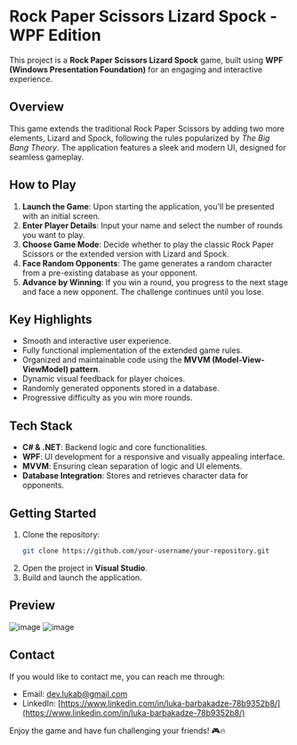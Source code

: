 # Rock Paper Scissors Lizard Spock - WPF Edition

This project is a **Rock Paper Scissors Lizard Spock** game, built using **WPF (Windows Presentation Foundation)** for an engaging and interactive experience.

## Overview
This game extends the traditional Rock Paper Scissors by adding two more elements, Lizard and Spock, following the rules popularized by *The Big Bang Theory*. The application features a sleek and modern UI, designed for seamless gameplay.

## How to Play
1. **Launch the Game**: Upon starting the application, you'll be presented with an initial screen.
2. **Enter Player Details**: Input your name and select the number of rounds you want to play.
3. **Choose Game Mode**: Decide whether to play the classic Rock Paper Scissors or the extended version with Lizard and Spock.
4. **Face Random Opponents**: The game generates a random character from a pre-existing database as your opponent.
5. **Advance by Winning**: If you win a round, you progress to the next stage and face a new opponent. The challenge continues until you lose.

## Key Highlights
- Smooth and interactive user experience.
- Fully functional implementation of the extended game rules.
- Organized and maintainable code using the **MVVM (Model-View-ViewModel) pattern**.
- Dynamic visual feedback for player choices.
- Randomly generated opponents stored in a database.
- Progressive difficulty as you win more rounds.

## Tech Stack
- **C# & .NET**: Backend logic and core functionalities.
- **WPF**: UI development for a responsive and visually appealing interface.
- **MVVM**: Ensuring clean separation of logic and UI elements.
- **Database Integration**: Stores and retrieves character data for opponents.

## Getting Started
1. Clone the repository:
   ```sh
   git clone https://github.com/your-username/your-repository.git
   ```
2. Open the project in **Visual Studio**.
3. Build and launch the application.

## Preview
![image](https://github.com/user-attachments/assets/58385a10-4860-4c2b-8d46-0d4f321910f3)
![image](https://github.com/user-attachments/assets/28dd49f6-76a5-4c41-a034-d4a4c747ab7b)

## Contact
If you would like to contact me, you can reach me through:
- Email: [dev.lukab@gmail.com](mailto:dev.lukab@gmail.com)
- LinkedIn: [https://www.linkedin.com/in/luka-barbakadze-78b9352b8/](https://www.linkedin.com/in/luka-barbakadze-78b9352b8/)

Enjoy the game and have fun challenging your friends! 🎮🔥
